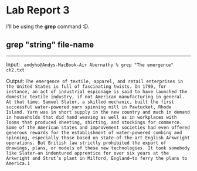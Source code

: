 # Lab Report 3

I'll be using the **grep** command :D.

## grep "string" file-name
---
Input:
`
andyho@Andys-MacBook-Air Abernathy % grep "The emergence" ch2.txt`

Output:
`The emergence of textile, apparel, and retail enterprises in the United States is full of fascinating twists. In 1790, for instance, an act of industrial espionage is said to have launched the domestic textile industry, if not American manufacturing in general. At that time, Samuel Slater, a skilled mechanic, built the first successful water-powered yarn spinning mill in Pawtucket, Rhode Island. Yarn was in short supply in the new country and much in demand in households that did hand weaving as well as in workplaces with looms that produced sheeting, shirting, and stockings for commerce. Some of the American states and improvement societies had even offered generous rewards for the establishment of water-powered combing and spinning, especially those based on state-of-the-art English Arkwright operations. But British law strictly prohibited the export of drawings, plans, or models of these new technologies. It took somebody like Slater—an indentured apprentice for over six years at the Arkwright and Strut’s plant in Milford, England—to ferry the plans to America.1`


